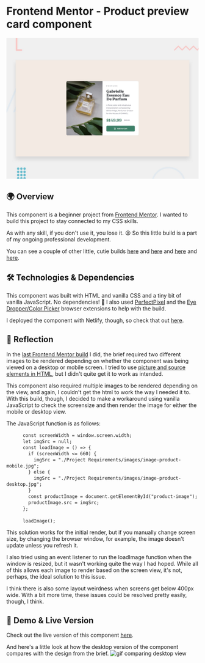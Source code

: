 # Frontend Mentor - Product preview card component

![Design preview for the Product preview card component coding challenge](./Project%20Requirements/design/desktop-preview.jpg)

## 🌍 Overview

This component is a beginner project from [Frontend Mentor](https://www.frontendmentor.io/challenges/product-preview-card-component-GO7UmttRfa/hub). I wanted to build this project to stay connected to my CSS skills.

As with any skill, if you don't use it, you lose it. 😫 So this little build is a part of my ongoing professional development.

You can see a couple of other little, cutie builds [here](https://github.com/crwainstock/fe-mentor-qr) and [here](https://github.com/crwainstock/fe-mentor-3-column-preview-card) and [here](https://github.com/crwainstock/fe-mentor-single-price-grid) and [here](https://github.com/crwainstock/fe-mentor-order-summary).

## 🛠️ Technologies & Dependencies

This component was built with HTML and vanilla CSS and a tiny bit of vanilla JavaScript. No dependencies! 🥳 I also used [PerfectPixel](https://www.welldonecode.com/perfectpixel/) and the [Eye Dropper/Color Picker](https://eyedropper.org/) browser extensions to help with the build.

I deployed the component with Netlify, though, so check that out [here](https://reliable-cupcake-1661bb.netlify.app/).

## 🤔 Reflection

In the [last Frontend Mentor build](https://github.com/crwainstock/fe-mentor-stats-preview) I did, the brief required two different images to be rendered depending on whether the component was being viewed on a desktop or mobile screen. I tried to use [picture and source elements in HTML](https://developer.mozilla.org/en-US/docs/Web/HTML/Element/picture), but I didn't quite get it to work as intended.

This component also required multiple images to be rendered depending on the view, and again, I couldn't get the html to work the way I needed it to. With this build, though, I decided to make a workaround using vanilla JavaScript to check the screensize and then render the image for either the mobile or desktop view.

The JavaScript function is as follows:

```
      const screenWidth = window.screen.width;
      let imgSrc = null;
      const loadImage = () => {
        if (screenWidth <= 660) {
          imgSrc = "./Project Requirements/images/image-product-mobile.jpg";
        } else {
          imgSrc = "./Project Requirements/images/image-product-desktop.jpg";
        }
        const productImage = document.getElementById("product-image");
        productImage.src = imgSrc;
      };

      loadImage();
```

This solution works for the initial render, but if you manually change screen size, by changing the browser window, for example, the image doesn't update unless you refresh it.

I also tried using an event listener to run the loadImage function when the window is resized, but it wasn't working quite the way I had hoped. While all of this allows each image to render based on the screen view, it's not, perhaps, the ideal solution to this issue.

I think there is also some layout weirdness when screens get below 400px wide. With a bit more time, these issues could be resolved pretty easily, though, I think.

## 👀 Demo & Live Version

Check out the live version of this component [here](https://reliable-cupcake-1661bb.netlify.app/).

And here's a little look at how the desktop version of the component compares with the design from the brief.
![gif comparing desktop view](./product%20compare.gif)
